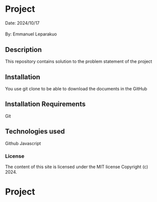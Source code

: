 # Project
####
Date: 2024/10/17
####
By: Emmanuel Leparakuo
## Description
This repository contains solution to the problem statement of the project 
## Installation
You use git clone to be able to download the documents in the GitHub
## Installation Requirements
Git
## Technologies used
Github
Javascript
### License
The content of this site is licensed under the MIT license
Copyright (c) 2024.
# Project
